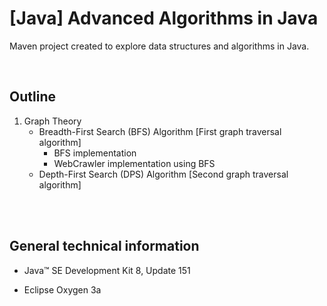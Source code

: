 # [Java] Advanced Algorithms in Java
Maven project created to explore data structures and algorithms in Java.

<br />

## Outline

1. Graph Theory
    - Breadth-First Search (BFS) Algorithm [First graph traversal algorithm]
        - BFS implementation
        - WebCrawler implementation using BFS
    - Depth-First Search (DPS) Algorithm [Second graph traversal algorithm]
  


<br />
<br />




## General technical information

- Java™ SE Development Kit 8, Update 151

- Eclipse Oxygen 3a
